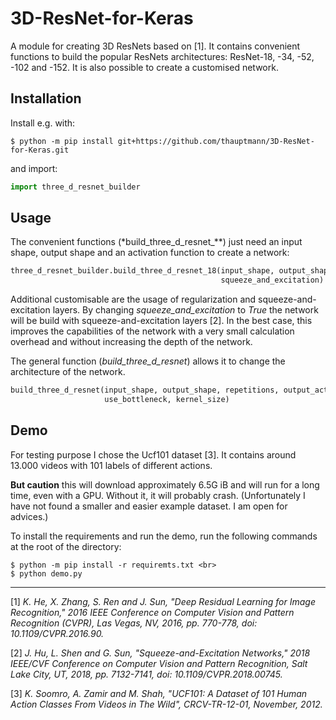 # 3D-ResNet-for-Keras
A module for creating 3D ResNets based on [1]. It contains convenient functions to build the popular ResNets architectures:
ResNet-18, -34, -52, -102 and -152. It is also possible to create a customised network.

## Installation
Install e.g. with:
~~~shell
$ python -m pip install git+https://github.com/thauptmann/3D-ResNet-for-Keras.git
~~~ 

and import:

~~~python
import three_d_resnet_builder
~~~

## Usage
The convenient functions (*build_three_d_resnet_**) just need an input shape, output shape and an activation function to 
create a network:
~~~python
three_d_resnet_builder.build_three_d_resnet_18(input_shape, output_shape, activation_function, regularizer, 
                                               squeeze_and_excitation)
~~~
Additional customisable are the usage of regularization and squeeze-and-excitation layers. By changing *squeeze_and_excitation* to *True* the network will be build with
squeeze-and-excitation layers [2]. In the best case, this improves the capabilities of the network with a very small calculation overhead 
and without increasing the depth of the network.


The general function (*build_three_d_resnet*) allows it to change the architecture of the network.
~~~python
build_three_d_resnet(input_shape, output_shape, repetitions, output_activation, regularizer, squeeze_and_excitation, 
                     use_bottleneck, kernel_size)
~~~


## Demo
For testing purpose I chose the Ucf101 dataset [3]. It contains around 13.000 videos with 101 labels of different actions.

**But caution** this will download approximately 6.5G iB and will run for a long time, even with a GPU. Without
it, it  will probably crash. (Unfortunately I have not found a smaller and easier example dataset. I am open for advices.)


To install the requirements and run the demo, run the following commands at the root of the directory:
~~~shell
$ python -m pip install -r requiremts.txt <br>
$ python demo.py
~~~
 

---

[1] *K. He, X. Zhang, S. Ren and J. Sun, "Deep Residual Learning for Image Recognition," 2016 IEEE Conference on Computer Vision and Pattern Recognition (CVPR), Las Vegas, NV, 2016, pp. 770-778, doi: 10.1109/CVPR.2016.90.*

[2] *J. Hu, L. Shen and G. Sun, "Squeeze-and-Excitation Networks," 2018 IEEE/CVF Conference on Computer Vision and Pattern Recognition, Salt Lake City, UT, 2018, pp. 7132-7141, doi: 10.1109/CVPR.2018.00745.*

[3] *K. Soomro, A. Zamir and M. Shah, "UCF101: A Dataset of 101 Human Action Classes From Videos in The Wild", CRCV-TR-12-01, November, 2012.*